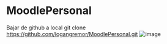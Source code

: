 # MoodlePersonal
Bajar de github a local git clone https://github.com/logangremor/MoodlePersonal.git
![image](https://github.com/logangremor/MoodlePersonal/assets/151951917/ee716071-979b-4250-9689-8bf7fecf6890)

